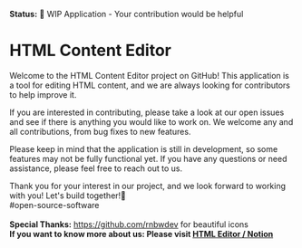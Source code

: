 **Status:** 🚧 WIP Application - Your contribution would be helpful

# HTML Content Editor
Welcome to the HTML Content Editor project on GitHub! This application is a tool for editing HTML content, and we are always looking for contributors to help improve it.

If you are interested in contributing, please take a look at our open issues and see if there is anything you would like to work on. We welcome any and all contributions, from bug fixes to new features.

Please keep in mind that the application is still in development, so some features may not be fully functional yet. If you have any questions or need assistance, please feel free to reach out to us.

Thank you for your interest in our project, and we look forward to working with you!
Let's build together!🚀
<br/>
#open-source-software
<br/>
<br/>
**Special Thanks:** https://github.com/rnbwdev for beautiful icons
<br/>
**If you want to know more about us: Please visit [HTML Editor / Notion](https://www.notion.so/HTML-Editor-Public-7792866d5f6e451a82f01932de766bfc)**
